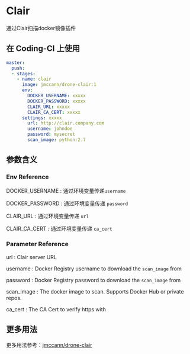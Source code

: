 # Clair

通过Clair扫描docker镜像插件

## 在 Coding-CI 上使用

```yml
master:
  push:
  - stages:
    - name: clair
      image: jmccann/drone-clair:1
      env:
        DOCKER_USERNAME: xxxxx
        DOCKER_PASSWORD: xxxxx
        CLAIR_URL: xxxxx
        CLAIR_CA_CERT: xxxxx
      settings: xxxxx
        url: http://clair.company.com
        username: johndoe
        password: mysecret
        scan_image: python:2.7
```

## 参数含义

### Env Reference

  DOCKER_USERNAME
  : 通过环境变量传递`username`

  DOCKER_PASSWORD
  : 通过环境变量传递 `password`

  CLAIR_URL
  : 通过环境变量传递 `url`

  CLAIR_CA_CERT
  : 通过环境变量传递 `ca_cert`

### Parameter Reference

  url
  : Clair server URL

  username
  : Docker Registry username to download the `scan_image` from

  password
  : Docker Registry password to download the `scan_image` from

  scan_image
  : The docker image to scan.  Supports Docker Hub or private repos.

  ca_cert
  : The CA Cert to verify https with

## 更多用法

更多用法参考：[jmccann/drone-clair](https://github.com/jmccann/drone-clair)
